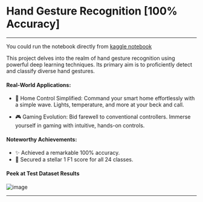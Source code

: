 # Hand Gesture Recognition [100% Accuracy]
---

You could run the notebook directly from [kaggle notebook](https://www.kaggle.com/code/mohamedhassan1911/pytorch-cnn-accuracy-100-1-f1-score/notebook?scriptVersionId=157353382)


This project delves into the realm of hand gesture recognition using powerful deep learning techniques. Its primary aim is to proficiently detect and classify diverse hand gestures.

#### Real-World Applications:
* 🏡 Home Control Simplified: Command your smart home effortlessly with a simple wave. Lights, temperature, and more at your beck and call.

* 🎮 Gaming Evolution: Bid farewell to conventional controllers. Immerse yourself in gaming with intuitive, hands-on controls.

#### Noteworthy Achievements:
* ✨ Achieved a remarkable 100% accuracy.
* 🎯 Secured a stellar 1 F1 score for all 24 classes.

#### Peek at Test Dataset Results

![image](https://github.com/mo7amed7assan1911/Hand-Gesture-Recognition/assets/55090589/753a9547-6a78-4a9e-988b-23769aefd0db)

---
